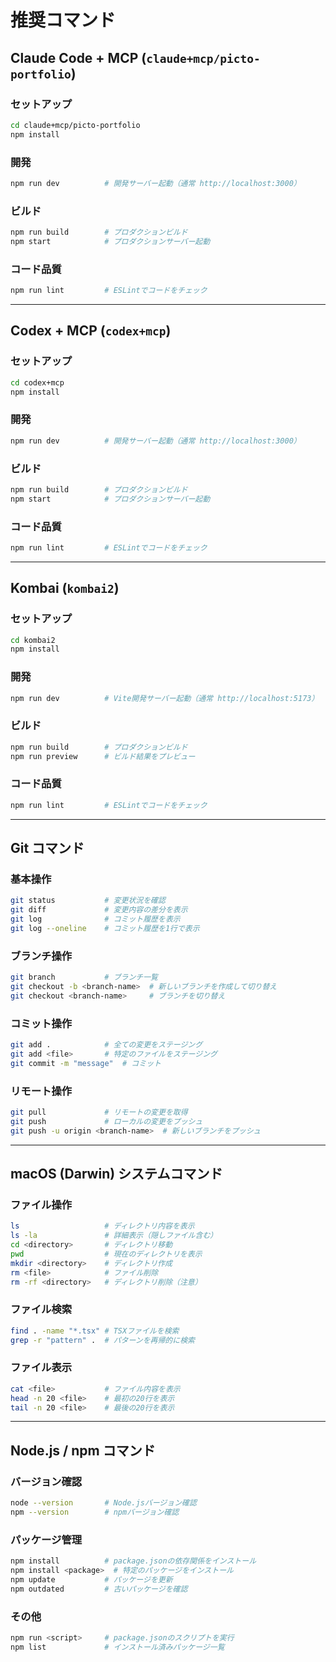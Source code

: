 # 推奨コマンド

## Claude Code + MCP (`claude+mcp/picto-portfolio`)

### セットアップ
```bash
cd claude+mcp/picto-portfolio
npm install
```

### 開発
```bash
npm run dev          # 開発サーバー起動（通常 http://localhost:3000）
```

### ビルド
```bash
npm run build        # プロダクションビルド
npm start            # プロダクションサーバー起動
```

### コード品質
```bash
npm run lint         # ESLintでコードをチェック
```

---

## Codex + MCP (`codex+mcp`)

### セットアップ
```bash
cd codex+mcp
npm install
```

### 開発
```bash
npm run dev          # 開発サーバー起動（通常 http://localhost:3000）
```

### ビルド
```bash
npm run build        # プロダクションビルド
npm start            # プロダクションサーバー起動
```

### コード品質
```bash
npm run lint         # ESLintでコードをチェック
```

---

## Kombai (`kombai2`)

### セットアップ
```bash
cd kombai2
npm install
```

### 開発
```bash
npm run dev          # Vite開発サーバー起動（通常 http://localhost:5173）
```

### ビルド
```bash
npm run build        # プロダクションビルド
npm run preview      # ビルド結果をプレビュー
```

### コード品質
```bash
npm run lint         # ESLintでコードをチェック
```

---

## Git コマンド

### 基本操作
```bash
git status           # 変更状況を確認
git diff             # 変更内容の差分を表示
git log              # コミット履歴を表示
git log --oneline    # コミット履歴を1行で表示
```

### ブランチ操作
```bash
git branch           # ブランチ一覧
git checkout -b <branch-name>  # 新しいブランチを作成して切り替え
git checkout <branch-name>     # ブランチを切り替え
```

### コミット操作
```bash
git add .            # 全ての変更をステージング
git add <file>       # 特定のファイルをステージング
git commit -m "message"  # コミット
```

### リモート操作
```bash
git pull             # リモートの変更を取得
git push             # ローカルの変更をプッシュ
git push -u origin <branch-name>  # 新しいブランチをプッシュ
```

---

## macOS (Darwin) システムコマンド

### ファイル操作
```bash
ls                   # ディレクトリ内容を表示
ls -la               # 詳細表示（隠しファイル含む）
cd <directory>       # ディレクトリ移動
pwd                  # 現在のディレクトリを表示
mkdir <directory>    # ディレクトリ作成
rm <file>            # ファイル削除
rm -rf <directory>   # ディレクトリ削除（注意）
```

### ファイル検索
```bash
find . -name "*.tsx" # TSXファイルを検索
grep -r "pattern" .  # パターンを再帰的に検索
```

### ファイル表示
```bash
cat <file>           # ファイル内容を表示
head -n 20 <file>    # 最初の20行を表示
tail -n 20 <file>    # 最後の20行を表示
```

---

## Node.js / npm コマンド

### バージョン確認
```bash
node --version       # Node.jsバージョン確認
npm --version        # npmバージョン確認
```

### パッケージ管理
```bash
npm install          # package.jsonの依存関係をインストール
npm install <package>  # 特定のパッケージをインストール
npm update           # パッケージを更新
npm outdated         # 古いパッケージを確認
```

### その他
```bash
npm run <script>     # package.jsonのスクリプトを実行
npm list             # インストール済みパッケージ一覧
```
